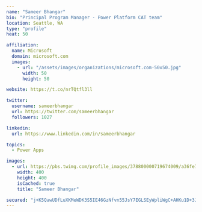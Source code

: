 ```yaml
---
name: "Sameer Bhangar"
bio: "Principal Program Manager - Power Platform CAT team"
location: Seattle, WA
type: "profile"
heat: 50

affiliation:
  name: Microsoft
  domain: microsoft.com
  images:
    - url: "/assets/images/organizations/microsoft.com-50x50.jpg"
      width: 50
      height: 50

website: https://t.co/nrTQtfl3ll

twitter:
  username: sameerbhangar
  url: https://twitter.com/sameerbhangar
  followers: 1027

linkedin:
  url: https://www.linkedin.com/in/sameerbhangar

topics:
  - Power Apps

images:
  - url: https://pbs.twimg.com/profile_images/378800000719674009/a36fe7ddfab1778b76e5793772e43798_400x400.jpeg
    width: 400
    height: 400
    isCached: true
    title: "Sameer Bhangar"

secured: "j+K5QawUDfLuXKMeWDK3S5IE46GzNfvn55JsY7EGLSEyWpliWgC+AHKu1D+3JCKMik9+bmv1mPC4urAfRZhsvD5XDLCfMxh12IvC07nXML+Il+c7/xZI+u/GhvVdHvqyKk0xxTPY1YgfQDTEzFFGrxWHurTq1a0N1F84IBImFxxczypm5+uoCjq2ztwJcIJcy3t67wHXVaA8nVcmAC6q7+RdlEnrng+arOTGiZYAZ264jRwP4PlA+MAeN7YF3Br5nGyclEApUtIio80JyUYYu27QKH8RreKVtd/ZX5XVbsT9H83qTJOiqlTu3i50GHyiao6wFf9mbOfi5GlvhWd5BEdBfaYEK+30e3WBMUU6zbdY0DtVKEB/sO43l6JALTWmLSjmd66uEdryiSdhwladxPYSlZWAPn9Yam1U/g776Do=;p4ty1QqsHqvd2YMmeHipcw=="
---
```


